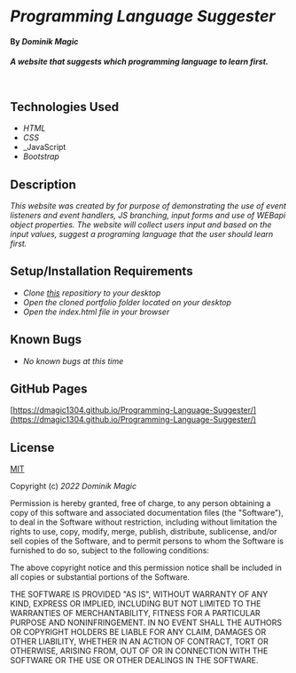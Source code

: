 # _Programming Language Suggester_

#### By _**Dominik Magic**_

#### _A website that suggests which programming language to learn first._<p>&nbsp;</p>  

## Technologies Used

* _HTML_
* _CSS_
* _JavaScript
* _Bootstrap_

## Description

_This website was created by for purpose of demonstrating the use of event listeners and event handlers, JS branching, input forms and use of WEBapi object properties. The website will collect users input and based on the input values, suggest a programing language that the user should learn first._

## Setup/Installation Requirements

* _Clone [this](https://github.com/dmagic1304/Programming-Language-Suggester) repositiory to your desktop_
* _Open the cloned portfolio folder located on your desktop_
* _Open the index.html file in your browser_


## Known Bugs

* _No known bugs at this time_

## GitHub Pages

[https://dmagic1304.github.io/Programming-Language-Suggester/](https://dmagic1304.github.io/Programming-Language-Suggester/)

## License

[MIT](https://choosealicense.com/licenses/mit/)

Copyright (c) _2022_ _Dominik Magic_

Permission is hereby granted, free of charge, to any person obtaining a copy
of this software and associated documentation files (the "Software"), to deal
in the Software without restriction, including without limitation the rights
to use, copy, modify, merge, publish, distribute, sublicense, and/or sell
copies of the Software, and to permit persons to whom the Software is
furnished to do so, subject to the following conditions:

The above copyright notice and this permission notice shall be included in all
copies or substantial portions of the Software.

THE SOFTWARE IS PROVIDED "AS IS", WITHOUT WARRANTY OF ANY KIND, EXPRESS OR
IMPLIED, INCLUDING BUT NOT LIMITED TO THE WARRANTIES OF MERCHANTABILITY,
FITNESS FOR A PARTICULAR PURPOSE AND NONINFRINGEMENT. IN NO EVENT SHALL THE
AUTHORS OR COPYRIGHT HOLDERS BE LIABLE FOR ANY CLAIM, DAMAGES OR OTHER
LIABILITY, WHETHER IN AN ACTION OF CONTRACT, TORT OR OTHERWISE, ARISING FROM,
OUT OF OR IN CONNECTION WITH THE SOFTWARE OR THE USE OR OTHER DEALINGS IN THE
SOFTWARE.